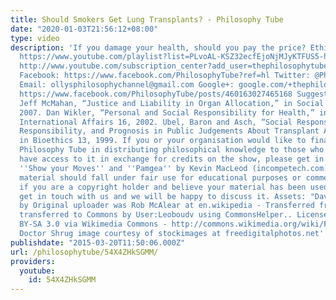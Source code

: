 ```yaml
---
title: Should Smokers Get Lung Transplants? - Philosophy Tube
date: "2020-01-03T21:56:12+08:00"
type: video
description: 'If you damage your health, should you pay the price? Ethics Playlist:
  https://www.youtube.com/playlist?list=PLvoAL-KSZ32ecfEjoNjMJyKTFUS5-hNr9 Subscribe!
  http://www.youtube.com/subscription_center?add_user=thephilosophytube Patreon: http://www.patreon.com/PhilosophyTube
  Facebook: https://www.facebook.com/PhilosophyTube?ref=hl Twitter: @PhilosophyTube
  Email: ollysphilosophychannel@gmail.com Google+: google.com/+thephilosophytube FAQ:
  https://www.facebook.com/PhilosophyTube/posts/460163027465168 Suggested Reading:
  Jeff McMahan, “Justice and Liability in Organ Allocation,” in Social Research 74,
  2007. Dan Wikler, “Personal and Social Responsibility for Health,” in Ethics and
  International Affairs 16, 2002. Ubel, Baron and Asch, “Social Responsibility, Personal
  Responsibility, and Prognosis in Public Judgements About Transplant Allocation,”
  in Bioethics 13, 1999. If you or your organisation would like to financially support
  Philosophy Tube in distributing philosophical knowledge to those who might not otherwise
  have access to it in exchange for credits on the show, please get in touch! Music:
  ''Show your Moves'' and ''Pamgea'' by Kevin MacLeod (incompetech.com) Any copyrighted
  material should fall under fair use for educational purposes or commentary, but
  if you are a copyright holder and believe your material has been used unfairly please
  get in touch with us and we will be happy to discuss it. Assets: "Davis ConcertOrgan"
  by Original uploader was Rob McAlear at en.wikipedia - Transferred from en.wikipedia;
  transferred to Commons by User:Leoboudv using CommonsHelper.. Licensed under CC
  BY-SA 3.0 via Wikimedia Commons - http://commons.wikimedia.org/wiki/File:Davis_ConcertOrgan.jpg#/media/File:Davis_ConcertOrgan.jpg
  Doctor Shrug image courtesy of stockimages at freedigitalphotos.net'
publishdate: "2015-03-20T11:50:06.000Z"
url: /philosophytube/54X4ZHkSGMM/
providers:
  youtube:
    id: 54X4ZHkSGMM
---
```

